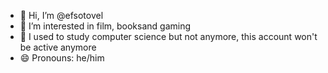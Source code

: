 - 👋 Hi, I’m @efsotovel
- 👀 I’m interested in film, booksand gaming
- 🌱 I used to study computer science but not anymore, this account won't be active anymore
- 😄 Pronouns: he/him

<!---
efsotovel/efsotovel is a ✨ special ✨ repository because its `README.md` (this file) appears on your GitHub profile.
You can click the Preview link to take a look at your changes.
--->
